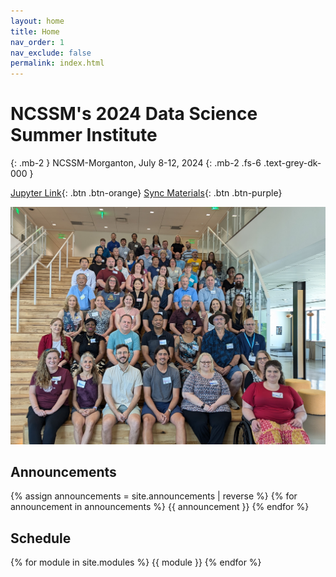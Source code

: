 ```yaml
---
layout: home
title: Home
nav_order: 1
nav_exclude: false
permalink: index.html
---
```


# NCSSM's 2024 Data Science Summer Institute

{: .mb-2 }
NCSSM-Morganton, July 8-12, 2024
{: .mb-2 .fs-6 .text-grey-dk-000 }

[Jupyter Link](https://datahub.ncssm.edu){: .btn .btn-orange} [Sync Materials](https://datahub.ncssm.edu/hub/user-redirect/git-pull?repo=https%3A%2F%2Fgithub.com%2Fncssm%2Fdssi24-materials&urlpath=lab%2Ftree%2Fdssi24-materials%2F&branch=main){: .btn .btn-purple}

![](https://raw.githubusercontent.com/ncssm/dssi24/main/assets/images/PXL_20240709_155726902.jpg?token=GHSAT0AAAAAACRXI7BR6H3JJ2YXG3ANKDR4ZUQNKJA)

## Announcements

{% assign announcements = site.announcements | reverse %}
{% for announcement in announcements %}
{{ announcement }}
{% endfor %}

## Schedule
{% for module in site.modules %}
{{ module }}
{% endfor %}
